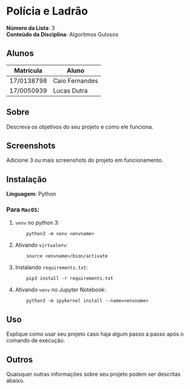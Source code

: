 # Polícia e Ladrão

**Número da Lista**: 3<br>
**Conteúdo da Disciplina**: Algoritmos Gulosos<br>

## Alunos
|Matrícula | Aluno |
| -- | -- |
| 17/0138798  |  Caio Fernandes |
| 17/0050939  |  Lucas Dutra |

## Sobre 
Descreva os objetivos do seu projeto e como ele funciona. 

## Screenshots
Adicione 3 ou mais screenshots do projeto em funcionamento.

## Instalação 
**Linguagem**: Python<br>

### Para `MacOS`:
1. `venv` no python 3:
    ```
        python3 -m venv <envname>
    ```
2. Ativando `virtualenv`:
    ```
        source <envname>/bion/activate
    ```
3. Instalando `requirements.txt`:
    ```
        pip3 install -r requirements.txt
    ```
4. Ativando `venv` no Jupyter Notebook:
    ```
        python3 -m ipykernel install --name=<envname>
    ```


## Uso 
Explique como usar seu projeto caso haja algum passo a passo após o comando de execução.

## Outros 
Quaisquer outras informações sobre seu projeto podem ser descritas abaixo.




